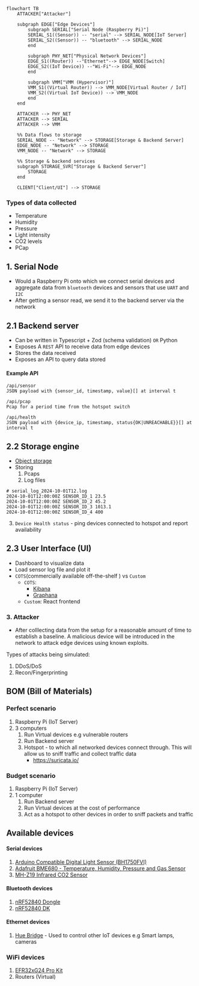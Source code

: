 ```mermaid
flowchart TB
    ATTACKER["Attacker"]

    subgraph EDGE["Edge Devices"]
        subgraph SERIAL["Serial Node (Raspberry Pi)"]
        SERIAL_S1((Sensor)) -- "serial" --> SERIAL_NODE[IoT Server]
        SERIAL_S2((Sensor)) -- "bluetooth" --> SERIAL_NODE
        end

        subgraph PHY_NET["Physical Network Devices"]
        EDGE_S1((Router)) --"Ethernet"--> EDGE_NODE[Switch]
        EDGE_S2((IoT Device)) --"Wi-Fi"--> EDGE_NODE
        end

        subgraph VMM["VMM (Hypervisor)"]
        VMM_S1((Virtual Router)) --> VMM_NODE[Virtual Router / IoT]
        VMM_S2((Virtual IoT Device)) --> VMM_NODE
        end
    end

    ATTACKER --> PHY_NET
    ATTACKER --> SERIAL
    ATTACKER --> VMM

    %% Data flows to storage
    SERIAL_NODE -- "Network" --> STORAGE[Storage & Backend Server]
    EDGE_NODE -- "Network" --> STORAGE
    VMM_NODE -- "Network" --> STORAGE

    %% Storage & backend services
    subgraph STORAGE_SVR["Storage & Backend Server"]
        STORAGE
    end

    CLIENT["Client/UI"] --> STORAGE
```

### Types of data collected

-   Temperature
-   Humidity
-   Pressure
-   Light intensity
-   CO2 levels
-   PCap

## 1. Serial Node

-   Would a Raspberry Pi onto which we connect serial devices and aggregate data from `bluetooth` devices and sensors that use `UART` and `I2C`
-   After getting a sensor read, we send it to the backend server via the network

## 2.1 Backend server

-   Can be written in Typescript + Zod (schema validation) `OR` Python
-   Exposes A `REST` API to receive data from edge devices
-   Stores the data received
-   Exposes an API to query data stored

#### Example API

```
/api/sensor
JSON payload with {sensor_id, timestamp, value}[] at interval t
```

```
/api/pcap
Pcap for a period time from the hotspot switch
```

```
/api/health
JSON payload with {device_ip, timestamp, status{OK|UNREACHABLE}}[] at interval t
```

## 2.2 Storage engine

-   [Object storage](https://aws.amazon.com/what-is/object-storage/)
-   Storing
    1.  Pcaps
    2.  Log files

```log
# serial_log_2024-10-01T12.log
2024-10-01T12:00:00Z SENSOR_ID_1 23.5
2024-10-01T12:00:00Z SENSOR_ID_2 45.2
2024-10-01T12:00:00Z SENSOR_ID_3 1013.1
2024-10-01T12:00:00Z SENSOR_ID_4 400
```

3. `Device Health status` - ping devices connected to hotspot and report availability

## 2.3 User Interface (UI)

-   Dashboard to visualize data
-   Load sensor log file and plot it
-   `COTS`(commercially available off-the-shelf ) vs `Custom`
    -   `COTS`:
        -   [Kibana](https://www.elastic.co/kibana)
        -   [Graphana](https://grafana.com/)
    -   `Custom`: React frontend

### 3. Attacker

-   After colllecting data from the setup for a reasonable amount of time to establish a baseline. A malicious device will be introduced in the network to attack edge devices using known exploits.

Types of attacks being simulated:

1. DDoS/DoS
2. Recon/Fingerprinting

## BOM (Bill of Materials)

### Perfect scenario

1. Raspberry Pi (IoT Server)
1. 3 computers
    1. Run Virtual devices e.g vulnerable routers
    2. Run Backend server
    3. Hotspot - to which all networked devices connect through. This will allow us to sniff traffic and collect traffic data
        - https://suricata.io/

### Budget scenario

1. Raspberry Pi (IoT Server)
2. 1 computer
    1. Run Backend server
    1. Run Virtual devices at the cost of performance
    1. Act as a hotspot to other devices in order to sniff packets and traffic

## Available devices

#### Serial devices

1. [Arduino Compatible Digital Light Sensor (BH1750FVI)](https://www.pishop.ca/product/arduino-compatible-digital-light-sensor-bh1750fvi/)
2. [Adafruit BME680 - Temperature, Humidity, Pressure and Gas Sensor
   ](https://www.pishop.ca/product/adafruit-bme680-temperature-humidity-pressure-and-gas-sensor/)
3. [MH-Z19 Infrared CO2 Sensor](https://www.amazon.ca/Infrared-Monitor-Dioxide-MH-Z19B-0-5000PPM/dp/B07KDPDH76)

#### Bluetooth devices

1. [nRF52840 Dongle
   ](https://www.nordicsemi.com/Products/Development-hardware/nRF52840-Dongle)
1. [nRF52840 DK](https://www.nordicsemi.com/Products/Development-hardware/nRF52840-DK)

#### Ethernet devices

1. [Hue Bridge](https://www.philips-hue.com/en-ca/p/hue-bridge/046677458478#overview) - Used to control other IoT devices e.g Smart lamps, cameras

### WiFi devices

1. [EFR32xG24 Pro Kit](https://www.silabs.com/development-tools/wireless/efr32xg24-pro-kit-10-dbm?tab=overview)
1. Routers (Virtual)

